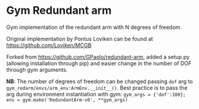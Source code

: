 # Gym Redundant arm

Gym implementation of the redundant arm with N degrees of freedom.

Original implementation by Pontus Loviken can be found at https://github.com/Loviken/MCGB

Forked from https://github.com/GPaolo/redundant-arm, added a setup.py (allowing installation through pip) and easier change in the number of DOF through gym arguments.

**NB**: The number of degrees of freedom can be changed passing `dof` arg to `gym_redarm/envs/arm_env:ArmEnv.__init__()`. Best practice is to pass the arg during environment instantiation with gym: `gym_args = {'dof':100}; env = gym.make('RedundantArm-v0', **gym_args)`
